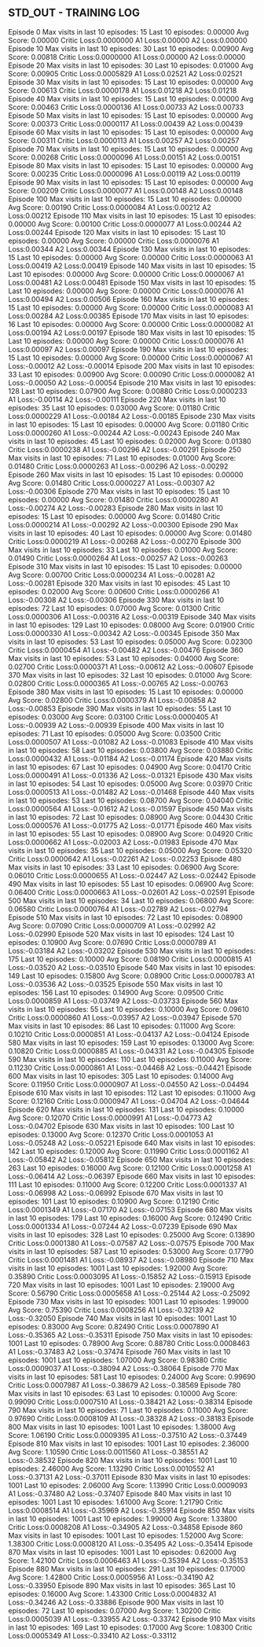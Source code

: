 ## STD_OUT - TRAINING LOG
Episode 0 	Max visits in last 10 episodes: 15 	Last 10 episodes: 0.00000	Avg Score: 0.00000	Critic Loss:0.0000000	A1 Loss:0.00000	A2 Loss:0.00000
Episode 10 	Max visits in last 10 episodes: 30 	Last 10 episodes: 0.00900	Avg Score: 0.00818	Critic Loss:0.0000000	A1 Loss:0.00000	A2 Loss:0.00000
Episode 20 	Max visits in last 10 episodes: 30 	Last 10 episodes: 0.01000	Avg Score: 0.00905	Critic Loss:0.0005829	A1 Loss:0.02521	A2 Loss:0.02521
Episode 30 	Max visits in last 10 episodes: 15 	Last 10 episodes: 0.00000	Avg Score: 0.00613	Critic Loss:0.0000178	A1 Loss:0.01218	A2 Loss:0.01218
Episode 40 	Max visits in last 10 episodes: 15 	Last 10 episodes: 0.00000	Avg Score: 0.00463	Critic Loss:0.0000136	A1 Loss:0.00733	A2 Loss:0.00733
Episode 50 	Max visits in last 10 episodes: 15 	Last 10 episodes: 0.00000	Avg Score: 0.00373	Critic Loss:0.0000117	A1 Loss:0.00439	A2 Loss:0.00439
Episode 60 	Max visits in last 10 episodes: 15 	Last 10 episodes: 0.00000	Avg Score: 0.00311	Critic Loss:0.0000113	A1 Loss:0.00257	A2 Loss:0.00257
Episode 70 	Max visits in last 10 episodes: 15 	Last 10 episodes: 0.00000	Avg Score: 0.00268	Critic Loss:0.0000096	A1 Loss:0.00151	A2 Loss:0.00151
Episode 80 	Max visits in last 10 episodes: 15 	Last 10 episodes: 0.00000	Avg Score: 0.00235	Critic Loss:0.0000096	A1 Loss:0.00119	A2 Loss:0.00119
Episode 90 	Max visits in last 10 episodes: 15 	Last 10 episodes: 0.00000	Avg Score: 0.00209	Critic Loss:0.0000077	A1 Loss:0.00148	A2 Loss:0.00148
Episode 100 	Max visits in last 10 episodes: 15 	Last 10 episodes: 0.00000	Avg Score: 0.00190	Critic Loss:0.0000084	A1 Loss:0.00212	A2 Loss:0.00212
Episode 110 	Max visits in last 10 episodes: 15 	Last 10 episodes: 0.00000	Avg Score: 0.00100	Critic Loss:0.0000077	A1 Loss:0.00244	A2 Loss:0.00244
Episode 120 	Max visits in last 10 episodes: 15 	Last 10 episodes: 0.00000	Avg Score: 0.00000	Critic Loss:0.0000076	A1 Loss:0.00344	A2 Loss:0.00344
Episode 130 	Max visits in last 10 episodes: 15 	Last 10 episodes: 0.00000	Avg Score: 0.00000	Critic Loss:0.0000063	A1 Loss:0.00419	A2 Loss:0.00419
Episode 140 	Max visits in last 10 episodes: 15 	Last 10 episodes: 0.00000	Avg Score: 0.00000	Critic Loss:0.0000067	A1 Loss:0.00481	A2 Loss:0.00481
Episode 150 	Max visits in last 10 episodes: 15 	Last 10 episodes: 0.00000	Avg Score: 0.00000	Critic Loss:0.0000076	A1 Loss:0.00494	A2 Loss:0.00506
Episode 160 	Max visits in last 10 episodes: 15 	Last 10 episodes: 0.00000	Avg Score: 0.00000	Critic Loss:0.0000083	A1 Loss:0.00284	A2 Loss:0.00385
Episode 170 	Max visits in last 10 episodes: 16 	Last 10 episodes: 0.00000	Avg Score: 0.00000	Critic Loss:0.0000082	A1 Loss:0.00194	A2 Loss:0.00197
Episode 180 	Max visits in last 10 episodes: 15 	Last 10 episodes: 0.00000	Avg Score: 0.00000	Critic Loss:0.0000076	A1 Loss:0.00097	A2 Loss:0.00097
Episode 190 	Max visits in last 10 episodes: 15 	Last 10 episodes: 0.00000	Avg Score: 0.00000	Critic Loss:0.0000067	A1 Loss:-0.00012	A2 Loss:-0.00014
Episode 200 	Max visits in last 10 episodes: 33 	Last 10 episodes: 0.00900	Avg Score: 0.00090	Critic Loss:0.0000082	A1 Loss:-0.00050	A2 Loss:-0.00054
Episode 210 	Max visits in last 10 episodes: 128 	Last 10 episodes: 0.07900	Avg Score: 0.00880	Critic Loss:0.0000233	A1 Loss:-0.00114	A2 Loss:-0.00111
Episode 220 	Max visits in last 10 episodes: 35 	Last 10 episodes: 0.03000	Avg Score: 0.01180	Critic Loss:0.0000229	A1 Loss:-0.00184	A2 Loss:-0.00185
Episode 230 	Max visits in last 10 episodes: 15 	Last 10 episodes: 0.00000	Avg Score: 0.01180	Critic Loss:0.0000260	A1 Loss:-0.00244	A2 Loss:-0.00243
Episode 240 	Max visits in last 10 episodes: 45 	Last 10 episodes: 0.02000	Avg Score: 0.01380	Critic Loss:0.0000238	A1 Loss:-0.00296	A2 Loss:-0.00291
Episode 250 	Max visits in last 10 episodes: 71 	Last 10 episodes: 0.01000	Avg Score: 0.01480	Critic Loss:0.0000263	A1 Loss:-0.00296	A2 Loss:-0.00292
Episode 260 	Max visits in last 10 episodes: 15 	Last 10 episodes: 0.00000	Avg Score: 0.01480	Critic Loss:0.0000227	A1 Loss:-0.00307	A2 Loss:-0.00306
Episode 270 	Max visits in last 10 episodes: 15 	Last 10 episodes: 0.00000	Avg Score: 0.01480	Critic Loss:0.0000280	A1 Loss:-0.00274	A2 Loss:-0.00283
Episode 280 	Max visits in last 10 episodes: 15 	Last 10 episodes: 0.00000	Avg Score: 0.01480	Critic Loss:0.0000214	A1 Loss:-0.00292	A2 Loss:-0.00300
Episode 290 	Max visits in last 10 episodes: 40 	Last 10 episodes: 0.00000	Avg Score: 0.01480	Critic Loss:0.0000219	A1 Loss:-0.00268	A2 Loss:-0.00270
Episode 300 	Max visits in last 10 episodes: 33 	Last 10 episodes: 0.01000	Avg Score: 0.01490	Critic Loss:0.0000264	A1 Loss:-0.00257	A2 Loss:-0.00263
Episode 310 	Max visits in last 10 episodes: 15 	Last 10 episodes: 0.00000	Avg Score: 0.00700	Critic Loss:0.0000234	A1 Loss:-0.00281	A2 Loss:-0.00281
Episode 320 	Max visits in last 10 episodes: 45 	Last 10 episodes: 0.02000	Avg Score: 0.00600	Critic Loss:0.0000266	A1 Loss:-0.00308	A2 Loss:-0.00306
Episode 330 	Max visits in last 10 episodes: 72 	Last 10 episodes: 0.07000	Avg Score: 0.01300	Critic Loss:0.0000306	A1 Loss:-0.00316	A2 Loss:-0.00319
Episode 340 	Max visits in last 10 episodes: 129 	Last 10 episodes: 0.08000	Avg Score: 0.01900	Critic Loss:0.0000330	A1 Loss:-0.00342	A2 Loss:-0.00345
Episode 350 	Max visits in last 10 episodes: 53 	Last 10 episodes: 0.05000	Avg Score: 0.02300	Critic Loss:0.0000454	A1 Loss:-0.00482	A2 Loss:-0.00476
Episode 360 	Max visits in last 10 episodes: 53 	Last 10 episodes: 0.04000	Avg Score: 0.02700	Critic Loss:0.0000371	A1 Loss:-0.00612	A2 Loss:-0.00607
Episode 370 	Max visits in last 10 episodes: 32 	Last 10 episodes: 0.01000	Avg Score: 0.02800	Critic Loss:0.0000365	A1 Loss:-0.00765	A2 Loss:-0.00763
Episode 380 	Max visits in last 10 episodes: 15 	Last 10 episodes: 0.00000	Avg Score: 0.02800	Critic Loss:0.0000379	A1 Loss:-0.00858	A2 Loss:-0.00853
Episode 390 	Max visits in last 10 episodes: 55 	Last 10 episodes: 0.03000	Avg Score: 0.03100	Critic Loss:0.0000405	A1 Loss:-0.00939	A2 Loss:-0.00939
Episode 400 	Max visits in last 10 episodes: 71 	Last 10 episodes: 0.05000	Avg Score: 0.03500	Critic Loss:0.0000507	A1 Loss:-0.01082	A2 Loss:-0.01083
Episode 410 	Max visits in last 10 episodes: 58 	Last 10 episodes: 0.03800	Avg Score: 0.03880	Critic Loss:0.0000432	A1 Loss:-0.01184	A2 Loss:-0.01174
Episode 420 	Max visits in last 10 episodes: 67 	Last 10 episodes: 0.04900	Avg Score: 0.04170	Critic Loss:0.0000491	A1 Loss:-0.01336	A2 Loss:-0.01321
Episode 430 	Max visits in last 10 episodes: 54 	Last 10 episodes: 0.05000	Avg Score: 0.03970	Critic Loss:0.0000513	A1 Loss:-0.01482	A2 Loss:-0.01468
Episode 440 	Max visits in last 10 episodes: 53 	Last 10 episodes: 0.08700	Avg Score: 0.04040	Critic Loss:0.0000564	A1 Loss:-0.01612	A2 Loss:-0.01597
Episode 450 	Max visits in last 10 episodes: 72 	Last 10 episodes: 0.08900	Avg Score: 0.04430	Critic Loss:0.0000576	A1 Loss:-0.01775	A2 Loss:-0.01771
Episode 460 	Max visits in last 10 episodes: 55 	Last 10 episodes: 0.08900	Avg Score: 0.04920	Critic Loss:0.0000662	A1 Loss:-0.02003	A2 Loss:-0.01983
Episode 470 	Max visits in last 10 episodes: 35 	Last 10 episodes: 0.05000	Avg Score: 0.05320	Critic Loss:0.0000642	A1 Loss:-0.02261	A2 Loss:-0.02253
Episode 480 	Max visits in last 10 episodes: 33 	Last 10 episodes: 0.06900	Avg Score: 0.06010	Critic Loss:0.0000655	A1 Loss:-0.02447	A2 Loss:-0.02442
Episode 490 	Max visits in last 10 episodes: 55 	Last 10 episodes: 0.06900	Avg Score: 0.06400	Critic Loss:0.0000663	A1 Loss:-0.02601	A2 Loss:-0.02591
Episode 500 	Max visits in last 10 episodes: 34 	Last 10 episodes: 0.06800	Avg Score: 0.06580	Critic Loss:0.0000764	A1 Loss:-0.02789	A2 Loss:-0.02794
Episode 510 	Max visits in last 10 episodes: 72 	Last 10 episodes: 0.08900	Avg Score: 0.07090	Critic Loss:0.0000709	A1 Loss:-0.02992	A2 Loss:-0.02990
Episode 520 	Max visits in last 10 episodes: 124 	Last 10 episodes: 0.10900	Avg Score: 0.07690	Critic Loss:0.0000789	A1 Loss:-0.03184	A2 Loss:-0.03202
Episode 530 	Max visits in last 10 episodes: 175 	Last 10 episodes: 0.10000	Avg Score: 0.08190	Critic Loss:0.0000815	A1 Loss:-0.03520	A2 Loss:-0.03510
Episode 540 	Max visits in last 10 episodes: 149 	Last 10 episodes: 0.15800	Avg Score: 0.08900	Critic Loss:0.0000783	A1 Loss:-0.03536	A2 Loss:-0.03525
Episode 550 	Max visits in last 10 episodes: 156 	Last 10 episodes: 0.14900	Avg Score: 0.09500	Critic Loss:0.0000859	A1 Loss:-0.03749	A2 Loss:-0.03733
Episode 560 	Max visits in last 10 episodes: 55 	Last 10 episodes: 0.10000	Avg Score: 0.09610	Critic Loss:0.0000860	A1 Loss:-0.03957	A2 Loss:-0.03947
Episode 570 	Max visits in last 10 episodes: 86 	Last 10 episodes: 0.11000	Avg Score: 0.10210	Critic Loss:0.0000851	A1 Loss:-0.04137	A2 Loss:-0.04124
Episode 580 	Max visits in last 10 episodes: 159 	Last 10 episodes: 0.13000	Avg Score: 0.10820	Critic Loss:0.0000885	A1 Loss:-0.04331	A2 Loss:-0.04305
Episode 590 	Max visits in last 10 episodes: 110 	Last 10 episodes: 0.11000	Avg Score: 0.11230	Critic Loss:0.0000861	A1 Loss:-0.04468	A2 Loss:-0.04421
Episode 600 	Max visits in last 10 episodes: 305 	Last 10 episodes: 0.14000	Avg Score: 0.11950	Critic Loss:0.0000907	A1 Loss:-0.04550	A2 Loss:-0.04494
Episode 610 	Max visits in last 10 episodes: 112 	Last 10 episodes: 0.11000	Avg Score: 0.12160	Critic Loss:0.0000947	A1 Loss:-0.04704	A2 Loss:-0.04644
Episode 620 	Max visits in last 10 episodes: 131 	Last 10 episodes: 0.10000	Avg Score: 0.12070	Critic Loss:0.0000991	A1 Loss:-0.04773	A2 Loss:-0.04702
Episode 630 	Max visits in last 10 episodes: 100 	Last 10 episodes: 0.13000	Avg Score: 0.12370	Critic Loss:0.0001053	A1 Loss:-0.05248	A2 Loss:-0.05221
Episode 640 	Max visits in last 10 episodes: 142 	Last 10 episodes: 0.12000	Avg Score: 0.11990	Critic Loss:0.0001162	A1 Loss:-0.05842	A2 Loss:-0.05812
Episode 650 	Max visits in last 10 episodes: 263 	Last 10 episodes: 0.16000	Avg Score: 0.12100	Critic Loss:0.0001258	A1 Loss:-0.06414	A2 Loss:-0.06397
Episode 660 	Max visits in last 10 episodes: 111 	Last 10 episodes: 0.11000	Avg Score: 0.12200	Critic Loss:0.0001337	A1 Loss:-0.06998	A2 Loss:-0.06992
Episode 670 	Max visits in last 10 episodes: 101 	Last 10 episodes: 0.10900	Avg Score: 0.12190	Critic Loss:0.0001349	A1 Loss:-0.07170	A2 Loss:-0.07153
Episode 680 	Max visits in last 10 episodes: 179 	Last 10 episodes: 0.16000	Avg Score: 0.12490	Critic Loss:0.0001334	A1 Loss:-0.07244	A2 Loss:-0.07239
Episode 690 	Max visits in last 10 episodes: 328 	Last 10 episodes: 0.25000	Avg Score: 0.13890	Critic Loss:0.0001380	A1 Loss:-0.07587	A2 Loss:-0.07575
Episode 700 	Max visits in last 10 episodes: 587 	Last 10 episodes: 0.53000	Avg Score: 0.17790	Critic Loss:0.0001481	A1 Loss:-0.08937	A2 Loss:-0.08980
Episode 710 	Max visits in last 10 episodes: 1001 	Last 10 episodes: 1.92000	Avg Score: 0.35890	Critic Loss:0.0003095	A1 Loss:-0.15852	A2 Loss:-0.15913
Episode 720 	Max visits in last 10 episodes: 1001 	Last 10 episodes: 2.19000	Avg Score: 0.56790	Critic Loss:0.0005658	A1 Loss:-0.25144	A2 Loss:-0.25092
Episode 730 	Max visits in last 10 episodes: 1001 	Last 10 episodes: 1.99000	Avg Score: 0.75390	Critic Loss:0.0008256	A1 Loss:-0.32139	A2 Loss:-0.32050
Episode 740 	Max visits in last 10 episodes: 1001 	Last 10 episodes: 0.83000	Avg Score: 0.82490	Critic Loss:0.0007890	A1 Loss:-0.35365	A2 Loss:-0.35311
Episode 750 	Max visits in last 10 episodes: 1001 	Last 10 episodes: 0.78900	Avg Score: 0.88780	Critic Loss:0.0008463	A1 Loss:-0.37483	A2 Loss:-0.37474
Episode 760 	Max visits in last 10 episodes: 1001 	Last 10 episodes: 1.07000	Avg Score: 0.98380	Critic Loss:0.0009037	A1 Loss:-0.38094	A2 Loss:-0.38064
Episode 770 	Max visits in last 10 episodes: 581 	Last 10 episodes: 0.24000	Avg Score: 0.99690	Critic Loss:0.0007987	A1 Loss:-0.38679	A2 Loss:-0.38569
Episode 780 	Max visits in last 10 episodes: 63 	Last 10 episodes: 0.10000	Avg Score: 0.99090	Critic Loss:0.0007510	A1 Loss:-0.38421	A2 Loss:-0.38314
Episode 790 	Max visits in last 10 episodes: 71 	Last 10 episodes: 0.11000	Avg Score: 0.97690	Critic Loss:0.0008109	A1 Loss:-0.38328	A2 Loss:-0.38183
Episode 800 	Max visits in last 10 episodes: 1001 	Last 10 episodes: 1.38000	Avg Score: 1.06190	Critic Loss:0.0009395	A1 Loss:-0.37510	A2 Loss:-0.37449
Episode 810 	Max visits in last 10 episodes: 1001 	Last 10 episodes: 2.36000	Avg Score: 1.10590	Critic Loss:0.0011560	A1 Loss:-0.38551	A2 Loss:-0.38532
Episode 820 	Max visits in last 10 episodes: 1001 	Last 10 episodes: 2.46000	Avg Score: 1.13290	Critic Loss:0.0010552	A1 Loss:-0.37131	A2 Loss:-0.37011
Episode 830 	Max visits in last 10 episodes: 1001 	Last 10 episodes: 2.06000	Avg Score: 1.13990	Critic Loss:0.0009093	A1 Loss:-0.37480	A2 Loss:-0.37407
Episode 840 	Max visits in last 10 episodes: 1001 	Last 10 episodes: 1.61000	Avg Score: 1.21790	Critic Loss:0.0008514	A1 Loss:-0.35969	A2 Loss:-0.35914
Episode 850 	Max visits in last 10 episodes: 1001 	Last 10 episodes: 1.99000	Avg Score: 1.33800	Critic Loss:0.0008208	A1 Loss:-0.34905	A2 Loss:-0.34858
Episode 860 	Max visits in last 10 episodes: 1001 	Last 10 episodes: 1.52000	Avg Score: 1.38300	Critic Loss:0.0008120	A1 Loss:-0.35495	A2 Loss:-0.35414
Episode 870 	Max visits in last 10 episodes: 1001 	Last 10 episodes: 0.62000	Avg Score: 1.42100	Critic Loss:0.0006463	A1 Loss:-0.35394	A2 Loss:-0.35153
Episode 880 	Max visits in last 10 episodes: 291 	Last 10 episodes: 0.17000	Avg Score: 1.42800	Critic Loss:0.0005956	A1 Loss:-0.34190	A2 Loss:-0.33950
Episode 890 	Max visits in last 10 episodes: 365 	Last 10 episodes: 0.16000	Avg Score: 1.43300	Critic Loss:0.0004832	A1 Loss:-0.34246	A2 Loss:-0.33886
Episode 900 	Max visits in last 10 episodes: 72 	Last 10 episodes: 0.07000	Avg Score: 1.30200	Critic Loss:0.0005039	A1 Loss:-0.33955	A2 Loss:-0.33742
Episode 910 	Max visits in last 10 episodes: 169 	Last 10 episodes: 0.17000	Avg Score: 1.08300	Critic Loss:0.0005349	A1 Loss:-0.33410	A2 Loss:-0.33112